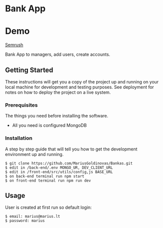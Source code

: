 # Bank App

<h1> Demo </h1>

<a href="https://bankas.tavobankas.lt/">Semrush</a>

Bank App to managers, add users, create accounts.

## Getting Started

These instructions will get you a copy of the project up and running on your local machine for development and testing purposes. See deployment for notes on how to deploy the project on a live system.

### Prerequisites

The things you need before installing the software.

- All you need is configured MongoDB

### Installation

A step by step guide that will tell you how to get the development environment up and running.

```
$ git clone https://github.com/MariusGoldinovas/Bankas.git
$ edit in /back-end/.env MONGO_UR, DEV_CLIENT_URL
$ edit in /front-end/src/utils/config,js BASE_URL
$ on back-end terminal run npm start
$ on front-end terminal run npm run dev
```

## Usage

User is created at first run so default login:

```
$ email: marius@marius.lt
$ password: marius

```
